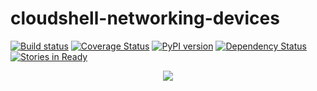 # cloudshell-networking-devices
[![Build status](https://travis-ci.org/QualiSystems/cloudshell-networking-devices.svg?branch=master)](https://travis-ci.org/QualiSystems/cloudshell-networking-devices)
[![Coverage Status](https://coveralls.io/repos/github/QualiSystems/cloudshell-networking-devices/badge.svg?branch=master)](https://coveralls.io/github/QualiSystems/cloudshell-networking-devices?branch=dev)
[![PyPI version](https://badge.fury.io/py/cloudshell-networking-devices.svg)](https://badge.fury.io/py/cloudshell-networking-devices)
[![Dependency Status](https://dependencyci.com/github/QualiSystems/cloudshell-networking-devices/badge)](https://dependencyci.com/github/QualiSystems/cloudshell-networking-devices)
[![Stories in Ready](https://badge.waffle.io/QualiSystems/cloudshell-networking-devices.svg?label=ready&title=Ready)](http://waffle.io/QualiSystems/cloudshell-networking-devices)

<p align="center">
<img src="https://github.com/QualiSystems/devguide_source/raw/master/logo.png"></img>
</p>
